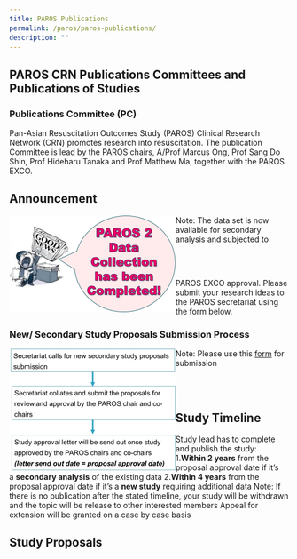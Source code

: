 ```yaml
---
title: PAROS Publications
permalink: /paros/paros-publications/
description: ""
---
```

**PAROS CRN Publications Committees and Publications of Studies**
-----------------------------------------------------------------

### Publications Committee (PC)


Pan-Asian Resuscitation Outcomes Study (PAROS) Clinical Research Network (CRN) promotes research into resuscitation. The publication Committee is lead by the PAROS chairs, A/Prof Marcus Ong, Prof Sang Do Shin, Prof Hideharu Tanaka and Prof Matthew Ma, together with the PAROS EXCO.

## Announcement

<img src="/images/PAROS%20Pan%20Asian%20Resuscitation/paros-2-data-announcement-300x174.png" align="left" style="width:300px">

Note: The data set is now available for secondary analysis and subjected to

<br><br>

PAROS EXCO approval. Please submit your research ideas to the PAROS secretariat using the form below.

### New/ Secondary Study Proposals Submission Process

<img src="/images/PAROS%20Pan%20Asian%20Resuscitation/paros-proposal-submission-process-300x221.png" align="left" style="width:300px">

Note: Please use this&nbsp;[form](https://www.scri.edu.sg/wp-content/uploads/2021/01/New-Study-Proposal-Template_2020.doc)&nbsp;for submission

<br><br>


## Study Timeline

Study lead has to complete and publish the study: 1.**Within 2 years**&nbsp;from the proposal approval date if it’s a&nbsp;**secondary analysis**&nbsp;of the existing data 2.**Within 4 years**&nbsp;from the proposal approval date if it’s a&nbsp;**new study**&nbsp;requiring additional data Note: If there is no publication after the stated timeline, your study will be withdrawn and the topic will be release to other interested members Appeal for extension will be granted on a case by case basis


Study Proposals
---------------


